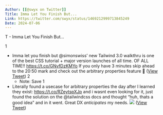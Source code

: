```yaml
---
Author: [[@swyx on Twitter]]
Title: Imma Let You Finish But...
Link: https://twitter.com/swyx/status/1469212999713845249
Date: 2024-07-06
---
```

T - Imma Let You Finish But...

1
- Imma let you finish but @simonswiss’ new Tailwind 3.0 walkthru is one of the best CSS tutorial + major version launches of all time. OF ALL TIME!!
  https://t.co/GNvfDzKMYo
  If you only have 3 minutes skip ahead to the 20:50 mark and check out the arbitrary properties feature 🤯 ([View Tweet](https://twitter.com/swyx/status/1469212999713845249))
2
    - Note: Save
1
- Literally found a usecase for arbitrary properties the day after I learned they exist: https://t.co/RZeytspXJp
  and i wasnt even looking for it, just found the solution on the @tailwindcss docs and thought “huh, thats a good idea” and in it went.
  Great DX *anticipates* my needs. 
  ![](https://pbs.twimg.com/media/FGTIkCWVgAIxo5P.jpg) ([View Tweet](https://twitter.com/swyx/status/1469519903593938949))
